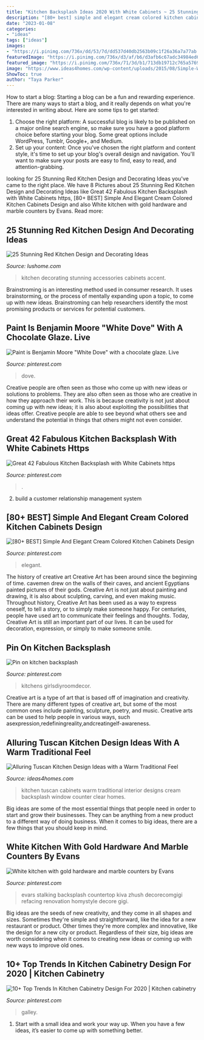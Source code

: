 ```yaml
---
title: "Kitchen Backsplash Ideas 2020 With White Cabinets ~ 25 Stunning Red Kitchen Design And Decorating Ideas"
description: "[80+ best] simple and elegant cream colored kitchen cabinets design"
date: "2023-01-08"
categories:
- "ideas"
tags: ["ideas"]
images:
- "https://i.pinimg.com/736x/dd/53/7d/dd537d40db2563b09c1f26a36a7a77ab.jpg"
featuredImage: "https://i.pinimg.com/736x/d3/af/b6/d3afb6c67adc34984ed6bd3cd154dc43.jpg"
featured_image: "https://i.pinimg.com/736x/71/3d/b1/713db19712c765a576946989b1abd0a1.jpg"
image: "https://www.ideas4homes.com/wp-content/uploads/2015/08/Simple-White-Counter-and-Cabinets-near-Cream-Backsplash-near-Clear-Window-in-Tuscan-Kitchen-Design-Ideas.jpg"
ShowToc: true
author: "Taya Parker"
---
```



How to start a blog:
Starting a blog can be a fun and rewarding experience. There are many ways to start a blog, and it really depends on what you're interested in writing about. Here are some tips to get started: 
1. Choose the right platform: A successful blog is likely to be published on a major online search engine, so make sure you have a good platform choice before starting your blog. Some great options include WordPress, Tumblr, Google+, and Medium. 
2. Set up your content: Once you've chosen the right platform and content style, it's time to set up your blog's overall design and navigation. You'll want to make sure your posts are easy to find, easy to read, and attention-grabbing. 

	

		
looking for 25 Stunning Red Kitchen Design and Decorating Ideas you've came to the right place. We have 8 Pictures about 25 Stunning Red Kitchen Design and Decorating Ideas like Great 42 Fabulous Kitchen Backsplash with White Cabinets https, [80+ BEST] Simple And Elegant Cream Colored Kitchen Cabinets Design and also White kitchen with gold hardware and marble counters by Evans. Read more:
		
    
## 25 Stunning Red Kitchen Design And Decorating Ideas

<img loading=lazy src="https://www.lushome.com/wp-content/uploads/2014/05/red-kitchen-design-decorating-ideas-15.jpg" onerror="this.onerror=null;this.src='https://tse1.mm.bing.net/th?id=OIP.Jx8lOaFIV1f6qYJ0fcDyRwHaJ4&amp;pid=15.1';" alt="25 Stunning Red Kitchen Design and Decorating Ideas">

_Source: lushome.com_

>kitchen decorating stunning accessories cabinets accent. 

	

Brainstroming is an interesting method used in consumer research. It uses brainstorming, or the process of mentally expanding upon a topic, to come up with new ideas. Brainstroming can help researchers identify the most promising products or services for potential customers.

    
## Paint Is Benjamin Moore &quot;White Dove&quot; With A Chocolate Glaze. Live

<img loading=lazy src="https://i.pinimg.com/736x/ee/10/9c/ee109ce5db7865cf3a38a8ca01344812.jpg" onerror="this.onerror=null;this.src='https://tse4.mm.bing.net/th?id=OIP.GP5haPsdASreUCHyQ_Q_AwHaLP&amp;pid=15.1';" alt="Paint is Benjamin Moore &quot;White Dove&quot; with a chocolate glaze. Live">

_Source: pinterest.com_

>dove. 

	

Creative people are often seen as those who come up with new ideas or solutions to problems. They are also often seen as those who are creative in how they approach their work. This is because creativity is not just about coming up with new ideas; it is also about exploiting the possibilities that ideas offer. Creative people are able to see beyond what others see and understand the potential in things that others might not even consider.

    
## Great 42 Fabulous Kitchen Backsplash With White Cabinets Https

<img loading=lazy src="https://i.pinimg.com/736x/d3/af/b6/d3afb6c67adc34984ed6bd3cd154dc43.jpg" onerror="this.onerror=null;this.src='https://tse2.mm.bing.net/th?id=OIP.coLsAc--pK4KujPynW-NKQHaJ4&amp;pid=15.1';" alt="Great 42 Fabulous Kitchen Backsplash with White Cabinets https">

_Source: pinterest.com_

>. 

	

2. build a customer relationship management system

    
## [80+ BEST] Simple And Elegant Cream Colored Kitchen Cabinets Design

<img loading=lazy src="https://i.pinimg.com/736x/dd/53/7d/dd537d40db2563b09c1f26a36a7a77ab.jpg" onerror="this.onerror=null;this.src='https://tse3.mm.bing.net/th?id=OIP.CgNF8GyUs4n0XJxwzILp5wHaKt&amp;pid=15.1';" alt="[80+ BEST] Simple And Elegant Cream Colored Kitchen Cabinets Design">

_Source: pinterest.com_

>elegant. 

	

The history of creative art
Creative Art has been around since the beginning of time. cavemen drew on the walls of their caves, and ancient Egyptians painted pictures of their gods. Creative Art is not just about painting and drawing, it is also about sculpting, carving, and even making music.
Throughout history, Creative Art has been used as a way to express oneself, to tell a story, or to simply make someone happy. For centuries, people have used art to communicate their feelings and thoughts. Today, Creative Art is still an important part of our lives. It can be used for decoration, expression, or simply to make someone smile.

    
## Pin On Kitchen Backsplash

<img loading=lazy src="https://i.pinimg.com/736x/d5/82/35/d58235a3778981f1833277b82eb5840b.jpg" onerror="this.onerror=null;this.src='https://tse4.mm.bing.net/th?id=OIP.K1PmEzbDvs9uoH5WWF8ILwHaLH&amp;pid=15.1';" alt="Pin on kitchen backsplash">

_Source: pinterest.com_

>kitchens girlsdiyroomdecor. 

	

Creative art is a type of art that is based off of imagination and creativity. There are many different types of creative art, but some of the most common ones include painting, sculpture, poetry, and music. Creative arts can be used to help people in various ways, such asexpression,redefiningreality,andcreatingelf-awareness.

    
## Alluring Tuscan Kitchen Design Ideas With A Warm Traditional Feel

<img loading=lazy src="https://www.ideas4homes.com/wp-content/uploads/2015/08/Simple-White-Counter-and-Cabinets-near-Cream-Backsplash-near-Clear-Window-in-Tuscan-Kitchen-Design-Ideas.jpg" onerror="this.onerror=null;this.src='https://tse1.mm.bing.net/th?id=OIP.B8ZJJ7P_PyXkg2TOWL0ALgHaFz&amp;pid=15.1';" alt="Alluring Tuscan Kitchen Design Ideas with a Warm Traditional Feel">

_Source: ideas4homes.com_

>kitchen tuscan cabinets warm traditional interior designs cream backsplash window counter clear homes. 

	

Big ideas are some of the most essential things that people need in order to start and grow their businesses. They can be anything from a new product to a different way of doing business. When it comes to big ideas, there are a few things that you should keep in mind. 

    
## White Kitchen With Gold Hardware And Marble Counters By Evans

<img loading=lazy src="https://i.pinimg.com/736x/71/3d/b1/713db19712c765a576946989b1abd0a1.jpg" onerror="this.onerror=null;this.src='https://tse4.mm.bing.net/th?id=OIP.bTJyovmxbMNHv6yW_3lcNwHaKl&amp;pid=15.1';" alt="White kitchen with gold hardware and marble counters by Evans">

_Source: pinterest.com_

>evars stalking backsplash countertop kiva zhush decorecomgigi refacing renovation homystyle decore gigi. 

	

Big ideas are the seeds of new creativity, and they come in all shapes and sizes. Sometimes they're simple and straightforward, like the idea for a new restaurant or product. Other times they're more complex and innovative, like the design for a new city or product. Regardless of their size, big ideas are worth considering when it comes to creating new ideas or coming up with new ways to improve old ones.

    
## 10+ Top Trends In Kitchen Cabinetry Design For 2020 | Kitchen Cabinetry

<img loading=lazy src="https://i.pinimg.com/736x/a9/c7/da/a9c7da540f8286f235527c748bd18753.jpg" onerror="this.onerror=null;this.src='https://tse1.mm.bing.net/th?id=OIP.oNUAzbf5u7ZFuA6tm2-eKQHaMM&amp;pid=15.1';" alt="10+ Top Trends In Kitchen Cabinetry Design For 2020 | Kitchen cabinetry">

_Source: pinterest.com_

>galley. 

	

1. Start with a small idea and work your way up. When you have a few ideas, it’s easier to come up with something better.

